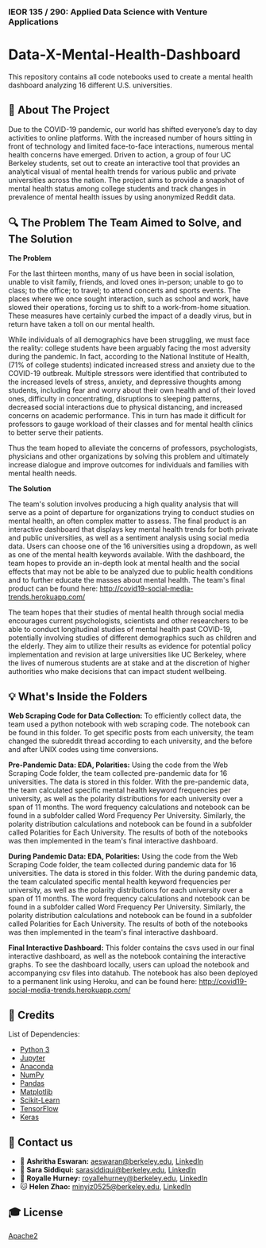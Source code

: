 
### IEOR 135 / 290: Applied Data Science with Venture Applications


# Data-X-Mental-Health-Dashboard
 
This repository contains all code notebooks used to create a mental health dashboard analyzing 16 different U.S. universities.

## 📁 About The Project

Due to the COVID-19 pandemic, our world has shifted everyone’s day to day activities to online platforms. With the increased number of hours sitting in front of technology and limited face-to-face interactions, numerous mental health concerns have emerged. Driven to action, a group of four UC Berkeley students, set out to create an interactive tool that provides an analytical visual of mental health trends for various public and private universities across the nation. The project aims to provide a snapshot of mental health status among college students and track changes in prevalence of mental health issues by using anonymized Reddit data.


## 🔍 The Problem The Team Aimed to Solve, and The Solution

**The Problem**

For the last thirteen months, many of us have been in social isolation, unable to visit family, friends, and loved ones in-person; unable to go to class; to the office; to travel; to attend concerts and sports events. The places where we once sought interaction, such as school and work, have slowed their operations, forcing us to shift to a work-from-home situation. These measures have certainly curbed the impact of a deadly virus, but in return have taken a toll on our mental health.

While individuals of all demographics have been struggling, we must face the reality: college students have been arguably facing the most adversity during the pandemic. In fact, according to the National Institute of Health, (71% of college students) indicated increased stress and anxiety due to the COVID-19 outbreak. Multiple stressors were identified that contributed to the increased levels of stress, anxiety, and depressive thoughts among students, including fear and worry about their own health and of their loved ones, difficulty in concentrating, disruptions to sleeping patterns, decreased social interactions due to physical distancing, and increased concerns on academic performance. This in turn has made it difficult for professors to gauge workload of their classes and for mental health clinics to better serve their patients.

Thus the team hoped to alleviate the concerns of professors, psychologists, physicians and other organizations by solving this problem and ultimately increase dialogue and improve outcomes for individuals and families with mental health needs.

**The Solution**

The team's solution involves producing a high quality analysis that will serve as a point of departure for organizations trying to conduct studies on mental health, an often complex matter to assess. The final product is an interactive dashboard that displays key mental health trends for both private and public universities, as well as a sentiment analysis using social media data. Users can choose one of the 16 universities using a dropdown, as well as one of the mental health keywords available. With the dashboard, the team hopes to provide an in-depth look at mental health and the social effects that may not be able to be analyzed due to public health conditions and to further educate the masses about mental health. The team's final product can be found here: http://covid19-social-media-trends.herokuapp.com/

The team hopes that their studies of mental health through social media encourages current psychologists, scientists and other researchers to be able to conduct longitudinal studies of mental health past COVID-19, potentially involving studies of different demographics such as children and the elderly. They aim to utilize their results as evidence for potential policy implementation and revision at large universities like UC Berkeley, where the lives of numerous students are at stake and at the discretion of higher authorities who make decisions that can impact student wellbeing.

## 💡 What's Inside the Folders

**Web Scraping Code for Data Collection:** 
To efficiently collect data, the team used a python notebook with web scraping code. The notebook can be found in this folder. To get specific posts from each university, the team changed the subreddit thread according to each university, and the before and after UNIX codes using time conversions.

**Pre-Pandemic Data: EDA, Polarities:** 
Using the code from the Web Scraping Code folder, the team collected pre-pandemic data for 16 universities. The data is stored in this folder. With the pre-pandemic data, the team calculated specific mental health keyword frequencies per university, as well as the polarity distributions for each university over a span of 11 months. The word frequency calculations and notebook can be found in a subfolder called Word Frequency Per University. Similarly, the polarity distribution calculations and notebook can be found in a subfolder called Polarities for Each University. The results of both of the notebooks was then implemented in the team's final interactive dashboard.

**During Pandemic Data: EDA, Polarities:** 
Using the code from the Web Scraping Code folder, the team collected during pandemic data for 16 universities. The data is stored in this folder. With the during pandemic data, the team calculated specific mental health keyword frequencies per university, as well as the polarity distributions for each university over a span of 11 months. The word frequency calculations and notebook can be found in a subfolder called Word Frequency Per University. Similarly, the polarity distribution calculations and notebook can be found in a subfolder called Polarities for Each University. The results of both of the notebooks was then implemented in the team's final interactive dashboard.

**Final Interactive Dashboard:**
This folder contains the csvs used in our final interactive dashboard, as well as the notebook containing the interactive graphs. To see the dashboard locally, users can upload the notebook and accompanying csv files into datahub. The notebook has also been deployed to a permanent link using Heroku, and can be found here: http://covid19-social-media-trends.herokuapp.com/


## 🧾 Credits

List of Dependencies:

* [Python 3](https://www.python.org/)
* [Jupyter](https://jupyter.org/)
* [Anaconda](https://www.anaconda.com/)
* [NumPy](http://www.numpy.org/)
* [Pandas](https://pandas.pydata.org/)
* [Matplotlib](https://matplotlib.org/)
* [Scikit-Learn](http://scikit-learn.org/stable/index.html)
* [TensorFlow](https://www.tensorflow.org/)
* [Keras](https://keras.io/)


## 📧 Contact us

- 🐬 **Ashritha Eswaran:** aeswaran@berkeley.edu, [LinkedIn](https://www.linkedin.com/in/ashritha-e-703aba134)
- 🐶 **Sara Siddiqui:** sarasiddiqui@berkeley.edu, [LinkedIn](www.linkedin.com/in/sara-sidd)
- 🐯 **Royalle Hurney:** royallehurney@berkeley.edu, [LinkedIn](www.linkedin.com/in/royalle-hurney)
- 🐱 **Helen Zhao:** minyiz0525@berkeley.edu, [LinkedIn](www.linkedin.com/in/arashnourian)


## 🎓 License

[Apache2](https://www.apache.org/licenses/LICENSE-2.0)
